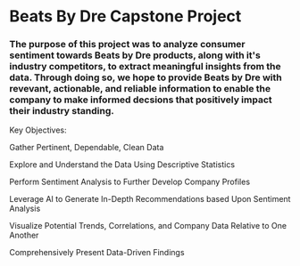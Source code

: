 # Beats By Dre Capstone Project
### The purpose of this project was to analyze consumer sentiment towards Beats by Dre products, along with it's industry competitors, to extract meaningful insights from the data. Through doing so, we hope to provide Beats by Dre with revevant, actionable, and reliable information to enable the company to make informed decsions that positively impact their industry standing.

Key Objectives:

Gather Pertinent, Dependable, Clean Data

Explore and Understand the Data Using Descriptive Statistics

Perform Sentiment Analysis to Further Develop Company Profiles

Leverage AI to Generate In-Depth Recommendations based Upon Sentiment Analysis

Visualize Potential Trends, Correlations, and Company Data Relative to One Another

Comprehensively Present Data-Driven Findings

